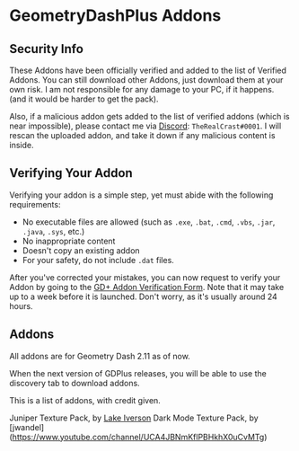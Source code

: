 # GeometryDashPlus Addons

## Security Info
These Addons have been officially verified and added to the list of Verified Addons. You can still download other Addons, just download them at your own risk. I am not responsible for any damage to your PC, if it happens. (and it would be harder to get the pack).

Also, if a malicious addon gets added to the list of verified addons (which is near impossible), please contact me via [Discord](https://www.discord.com): `TheRealCrast#0001`. I will rescan the uploaded addon, and take it down if any malicious content is inside.

## Verifying Your Addon
Verifying your addon is a simple step, yet must abide with the following requirements:

* No executable files are allowed (such as ``.exe``, ``.bat``, ``.cmd``, ``.vbs``, ``.jar``, ``.java``, ``.sys``, etc.)
* No inappropriate content
* Doesn't copy an existing addon
* For your safety, do not include ``.dat`` files.

After you've corrected your mistakes, you can now request to verify your Addon by going to the [GD+ Addon Verification Form](https://docs.google.com/forms/d/e/1FAIpQLSct92OebFTNP2z0GErLsmhe66pSUHrlUv71dEt8SYJNFeE1EQ/viewform). Note that it may take up to a week before it is launched. Don't worry, as it's usually around 24 hours.

## Addons
All addons are for Geometry Dash 2.11 as of now.

When the next version of GDPlus releases, you will be able to use the discovery tab to download addons.

This is a list of addons, with credit given.

Juniper Texture Pack, by [Lake Iverson](https://www.youtube.com/channel/UCOIlMHu_pKgceEAIHcWK1lA)
Dark Mode Texture Pack, by [jwandel] (https://www.youtube.com/channel/UCA4JBNmKflPBHkhX0uCvMTg)

